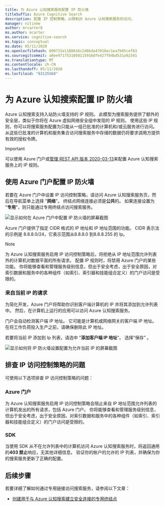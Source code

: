 ```yaml
---
title: 为 Azure 认知搜索服务配置 IP 防火墙
titleSuffix: Azure Cognitive Search
description: 配置 IP 控制策略，以限制对 Azure 认知搜索服务的访问。
manager: nitinme
author: mrcarter8
ms.author: mcarter
ms.service: cognitive-search
ms.topic: conceptual
ms.date: 05/11/2020
ms.openlocfilehash: 699715e1188616c2d6bda47016ec1ea7b05cef83
ms.sourcegitcommit: a8ee9717531050115916dfe427f84bd531a92341
ms.translationtype: MT
ms.contentlocale: zh-CN
ms.lasthandoff: 05/12/2020
ms.locfileid: "83125568"
---
```

# <a name="configure-ip-firewall-for-azure-cognitive-search"></a>为 Azure 认知搜索配置 IP 防火墙

Azure 认知搜索支持入站防火墙支持的 IP 规则。 此模型为搜索服务提供了额外的安全层，类似于你将在 Azure 虚拟网络安全组中发现的 IP 规则。 使用这些 IP 规则，你可以将搜索服务配置为只能从一组已批准的计算机和/或云服务进行访问。 从这些已批准的计算机和服务集合访问搜索服务中存储的数据仍将要求调用方提供有效的授权令牌。

> [!Important]
> 可以使用 Azure 门户或[管理 REST API 版本 2020-03-13](https://docs.microsoft.com/rest/api/searchmanagement/)来配置 Azure 认知搜索服务上的 IP 规则。

## <a name="configure-an-ip-firewall-using-the-azure-portal"></a><a id="configure-ip-policy"></a>使用 Azure 门户配置 IP 防火墙

若要在 Azure 门户中设置 IP 访问控制策略，请访问 Azure 认知搜索服务页，然后在导航菜单上选择 "**网络**"。 终结点网络连接必须是**公共**的。 如果连接设置为 "**专用**"，则只能通过专用终结点访问搜索服务。

![显示如何在 Azure 门户中配置 IP 防火墙的屏幕截图](./media/service-configure-firewall/azure-portal-firewall.png)

Azure 门户提供了指定 CIDR 格式的 IP 地址和 IP 地址范围的功能。 CIDR 表示法的示例是 8.8.8.0/24，它表示范围从8.8.8.0 到8.8.8.255 的 Ip。

> [!NOTE]
> 为 Azure 认知搜索服务启用 IP 访问控制策略后，将拒绝从 IP 地址范围允许列表外的计算机对数据平面的所有请求。 配置 IP 规则时，将禁用 Azure 门户的某些功能。 你将能够查看和管理服务级别信息，但出于安全考虑，出于安全原因，对索引数据和服务中的各种组件（如索引、索引器和技能组合定义）的门户访问是受限的。

### <a name="requests-from-your-current-ip"></a>来自当前 IP 的请求

为简化开发，Azure 门户将帮助你识别客户端计算机的 IP 并将其添加到允许列表中。 然后，在计算机上运行的应用可以访问 Azure 认知搜索服务。

门户会自动检测客户端 IP 地址。 它可能是计算机或网络网关的客户端 IP 地址。 在将工作负荷投入生产之前，请确保删除此 IP 地址。

若要将当前 IP 添加到 Ip 列表，请选中 "**添加客户端 IP 地址**"。 选择“保存”  。

![显示如何将 IP 防火墙设置配置为允许当前 IP 的屏幕截图](./media/service-configure-firewall/enable-current-ip.png)

## <a name="troubleshoot-issues-with-an-ip-access-control-policy"></a><a id="troubleshoot-ip-firewall"></a>排查 IP 访问控制策略的问题

可使用以下选项排查 IP 访问控制策略的问题：

### <a name="azure-portal"></a>Azure 门户

为 Azure 认知搜索服务启用 IP 访问控制策略会阻止来自 IP 地址范围允许列表的计算机发出的所有请求，包括 Azure 门户。  你将能够查看和管理服务级别信息，但出于安全考虑，出于安全原因，对索引数据和服务中的各种组件（如索引、索引器和技能组合定义）的门户访问是受限的。 

### <a name="sdks"></a>SDK

当使用 SDK 从不在允许列表中的计算机访问 Azure 认知搜索服务时，将返回通用的**403 禁止**响应，无其他详细信息。 验证你的帐户的允许的 IP 列表，并确保为你的搜索服务更新了正确的配置。

## <a name="next-steps"></a>后续步骤

若要详细了解如何通过专用链接访问搜索服务，请参阅以下文章：

* [创建用于与 Azure 认知搜索建立安全连接的专用终结点](service-create-private-endpoint.md)

